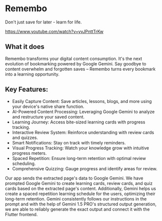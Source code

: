 # Remembo

Don't just save for later - learn for life.

https://www.youtube.com/watch?v=yvJPnttTrKw

## What it does

Remembo transforms your digital content consumption. It's the next evolution of bookmarking powered by Google Gemini. Say goodbye to content overwhelm and forgotten saves – Remembo turns every bookmark into a learning opportunity.

## Key Features:
- Easily Capture Content: Save articles, lessons, blogs, and more using your device's native share function.
- AI-Powered Content Processing: Leveraging Google Gemini to analyze and restructure your saved content.
- Learning Journey: Access bite-sized learning cards with progress tracking.
- Interactive Review System: Reinforce understanding with review cards and quizzes.
- Smart Notifications: Stay on track with timely reminders.
- Visual Progress Tracking: Watch your knowledge grow with intuitive progress meters.
- Spaced Repetition: Ensure long-term retention with optimal review scheduling.
- Comprehensive Quizzing: Gauge progress and identify areas for review.

Our app sends the extracted page's data to Google Gemini. We have prompted Google Gemini to create learning cards, review cards, and quiz cards based on the extracted page's content. Additionally, Gemini helps us create a spaced repetition learning schedule for the users, optimizing their long-term retention. Gemini consistently follows our instructions in the prompt and with the help of Gemini 1.5 PRO's structured output generation, we are able to reliably generate the exact output and connect it with the Flutter frontend.


